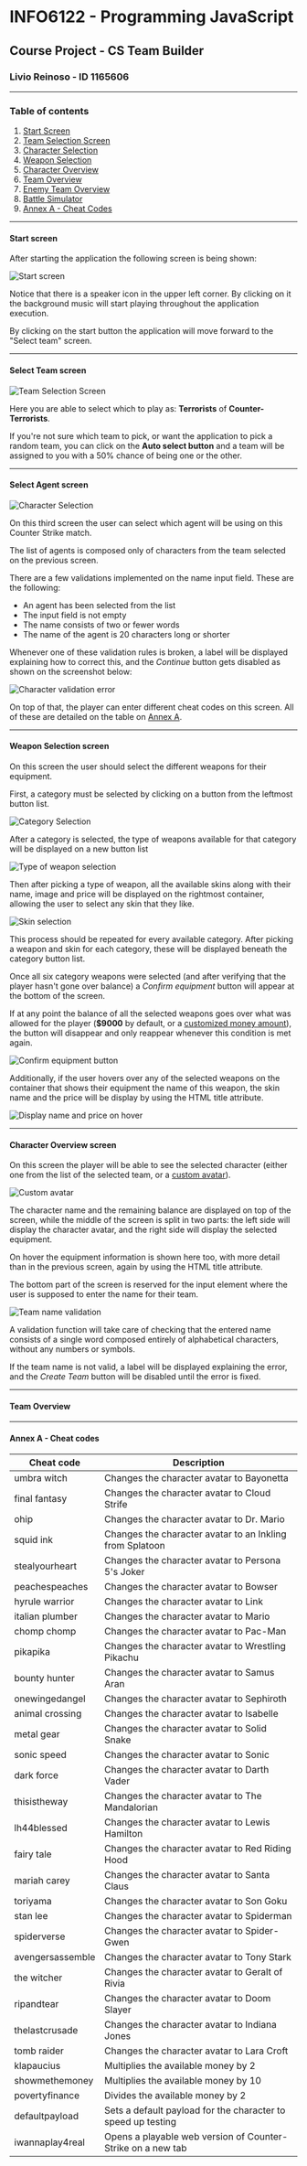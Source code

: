# INFO6122 - Programming JavaScript
## Course Project - CS Team Builder
### Livio Reinoso - ID 1165606
---
### Table of contents
1. [Start Screen](#Start-screen)
2. [Team Selection Screen](#select-team-screen)
3. [Character Selection](#select-agent-screen)
4. [Weapon Selection](#Weapon-Selection-screen)
5. [Character Overview](#character-overview-screen)
6. [Team Overview](#team-overview)
7. [Enemy Team Overview](#enemy-team-overview)
8. [Battle Simulator](#battle-simulator)
9. [Annex A - Cheat Codes](#annex-a---cheat-codes)
---
#### Start screen

After starting the application the following screen is being shown:

![Start screen](./assets/images/readme/StartScreen.png)

Notice that there is a speaker icon in the upper left corner. By clicking on it the background music will start playing throughout the application execution.

By clicking on the start button the application will move forward to the "Select team" screen.

---
#### Select Team screen

![Team Selection Screen](./assets/images/readme/SelectTeam.png)

Here you are able to select which to play as: **Terrorists** of **Counter-Terrorists**.

If you're not sure which team to pick, or want the application to pick a random team, you can click on the **Auto select button** and a team will be assigned to you with a 50% chance of being one or the other.

---
#### Select Agent screen

![Character Selection](./assets/images/readme/SelectAgent.png)

On this third screen the user can select which agent will be using on this Counter Strike match.

The list of agents is composed only of characters from the team selected on the previous screen.

There are a few validations implemented on the name input field. These are the following: 

- An agent has been selected from the list
- The input field is not empty
- The name consists of two or fewer words
- The name of the agent is 20 characters long or shorter

Whenever one of these validation rules is broken, a label will be displayed explaining how to correct this, and the *Continue* button gets disabled as shown on the screenshot below:

![Character validation error](./assets/images/readme/SelectAgentError.png)

On top of that, the player can enter different cheat codes on this screen. All of these are detailed on the table on [Annex A](#annex-A---cheat-codes).

---
#### Weapon Selection screen

On this screen the user should select the different weapons for their equipment.

First, a category must be selected by clicking on a button from the leftmost button list. 

![Category Selection](./assets/images/readme/categorySelection.png)

After a category is selected, the type of weapons available for that category will be displayed on a new button list

![Type of weapon selection](./assets/images/readme/weaponSelection.png)

Then after picking a type of weapon, all the available skins along with their name, image and price will be displayed on the rightmost container, allowing the user to select any skin that they like.

![Skin selection](./assets/images/readme/skinSelection.png)

This process should be repeated for every available category. After picking a weapon and skin for each category, these will be displayed beneath the category button list.

Once all six category weapons were selected (and after verifying that the player hasn't gone over balance) a *Confirm equipment* button will appear at the bottom of the screen.

If at any point the balance of all the selected weapons goes over what was allowed for the player (**$9000** by default, or a [customized money amount](#annex-a---cheat-codes)), the button will disappear and only reappear whenever this condition is met again.

![Confirm equipment button](./assets/images/readme/payloadDisplay.png)

Additionally, if the user hovers over any of the selected weapons on the container that shows their equipment the name of this weapon, the skin name and the price will be display by using the HTML title attribute.

![Display name and price on hover](./assets/images/readme/payloadDisplayHover.png)

---
#### Character Overview screen

On this screen the player will be able to see the selected character (either one from the list of the selected team, or a [custom avatar](#annex-a---cheat-codes)).

![Custom avatar](./assets/images/readme/customAvatar.png)

The character name and the remaining balance are displayed on top of the screen, while the middle of the screen is split in two parts: the left side will display the character avatar, and the right side will display the selected equipment.

On hover the equipment information is shown here too, with more detail than in the previous screen, again by using the HTML title attribute.

The bottom part of the screen is reserved for the input element where the user is supposed to enter the name for their team. 

![Team name validation](./assets/images/readme/teamName.png)

A validation function will take care of checking that the entered name consists of a single word composed entirely of alphabetical characters, without any numbers or symbols.

If the team name is not valid, a label will be displayed explaining the error, and the *Create Team* button will be disabled until the error is fixed.

---
#### Team Overview

---
#### Annex A - Cheat codes
| Cheat code | Description |
| ----------- | ----------- |
| umbra witch | Changes the character avatar to Bayonetta |
| final fantasy | Changes the character avatar to Cloud Strife |
| ohip | Changes the character avatar to Dr. Mario |
| squid ink | Changes the character avatar to an Inkling from Splatoon |
| stealyourheart | Changes the character avatar to Persona 5's Joker |
| peachespeaches | Changes the character avatar to Bowser |
| hyrule warrior | Changes the character avatar to Link |
| italian plumber | Changes the character avatar to Mario |
| chomp chomp | Changes the character avatar to Pac-Man |
| pikapika | Changes the character avatar to Wrestling Pikachu |
| bounty hunter | Changes the character avatar to Samus Aran |
| onewingedangel | Changes the character avatar to Sephiroth |
| animal crossing | Changes the character avatar to Isabelle |
| metal gear | Changes the character avatar to Solid Snake |
| sonic speed | Changes the character avatar to Sonic |
|dark force | Changes the character avatar to Darth Vader |
| thisistheway | Changes the character avatar to The Mandalorian |
| lh44blessed | Changes the character avatar to Lewis Hamilton |
| fairy tale | Changes the character avatar to Red Riding Hood |
| mariah carey | Changes the character avatar to Santa Claus |
| toriyama | Changes the character avatar to Son Goku |
| stan lee | Changes the character avatar to Spiderman |
| spiderverse | Changes the character avatar to Spider-Gwen |
| avengersassemble | Changes the character avatar to Tony Stark |
| the witcher | Changes the character avatar to Geralt of Rivia |
| ripandtear | Changes the character avatar to Doom Slayer |
| thelastcrusade | Changes the character avatar to Indiana Jones |
| tomb raider | Changes the character avatar to Lara Croft |
| klapaucius | Multiplies the available money by 2 |
| showmethemoney | Multiplies the available money by 10 |
| povertyfinance | Divides the available money by 2 |
| defaultpayload | Sets a default payload for the character to speed up testing |
| iwannaplay4real | Opens a playable web version of Counter-Strike on a new tab |
